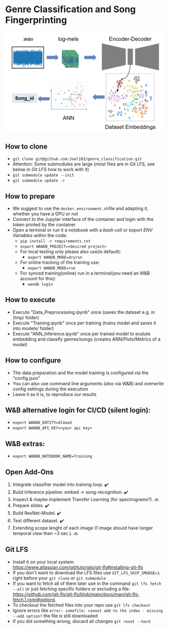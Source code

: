 # Genre Classification and Song Fingerprinting

<img src="pipeline.png" width="650">

## How to clone
* ```git clone git@github.com:Joel103/genre_classification.git```
* Attention: Some submodules are large (most files are in Git LFS, see below in *Git LFS* how to work with it)
* ```git submodule update --init```
* ```git submodule update -r```

## How to prepare
* We suggest to use the ```docker_environment.sh```file and adapting it, whether you have a GPU or not
* Connect to the Jupyter interface of the container and login with the token printed by the container
* Open a terminal or run it a notebook with a _bash cell_ or export _ENV Variables_ within the code:
  * ```pip install -r requirements.txt```
  * ```export WANDB_PROJECT=<desired project>```
  * For local testing only please also use(is default):
    * ```export WANDB_MODE=dryrun```
  * For online tracking of the training use:
    * ```export WANDB_MODE=run```
  * For synced training(online) run in a terminal(you need an W&B account for this):
    * ```wandb login```

## How to execute
* Execute "Data_Preprocessing.ipynb" once (saves the dataset e.g. in /tmp/ folder)
* Execute "Training.ipynb" once per training (trains model and saves it into models/ folder)
* Execute "ANN_Inference.ipynb" once per trained model to evalute embedding and classify genres/songs (creates ANN/Plots/Metrics of a model)


## How to configure
* The data preparation and the model training is configured via the "config.json"
* You can also use command line arguments (also via W&B) and overwrite config settings during the execution
* Leave it as it is, to reproduce our results

## W&B alternative login for CI/CD (silent login):
* ```export WANDB_ENTITY=dl4aed```
* ```export WANDB_API_KEY=<your api key>```

## W&B extras:
* ```export WANDB_NOTEBOOK_NAME=Training```

## Open Add-Ons

1. Integrate classifier model into training loop. ✔️ 
2. Build Inference pipeline: embed -> song-recognition. ✔️ 
3. Inspect & maybe implement Transfer Learning (for spectrograms?). 🔜
4. Prepare slides. ✔️ 
5. Build ResNet-Model. ✔️ 
6. Test different dataset. ✔️
7. Extending scope lenght of each image (1 image should have longer temporal view than ~3 sec.). 🔜

## Git LFS
* Install it on your local system: https://www.atlassian.com/git/tutorials/git-lfs#installing-git-lfs
* If you don't want to download the LFS files use ```GIT_LFS_SKIP_SMUDGE=1``` right before your ```git clone``` or ```git submodule```
* If you want to fetch all of them later use in the command ```git lfs fetch --all``` _or_ just fetching specific folders or excluding a file: https://github.com/git-lfs/git-lfs/blob/main/docs/man/git-lfs-fetch.1.ronn#options
* To checkout the fetched files into your repo use ```git lfs checkout```
* Ignore errors like ```error: somefile: cannot add to the index - missing --add option?``` the file is still downloaded
* If you did something wrong, discard all changes ```git reset --hard```
